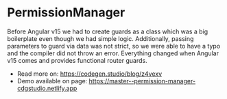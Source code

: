 # PermissionManager

Before Angular v15 we had to create guards as a class which was a big boilerplate even though we had simple logic. Additionally, passing parameters to guard via data was not strict, so we were able to have a typo and the compiler did not throw an error. Everything changed when Angular v15 comes and provides functional router guards.

- Read more on: https://codegen.studio/blog/z4vexv
- Demo available on page: https://master--permission-manager-cdgstudio.netlify.app
